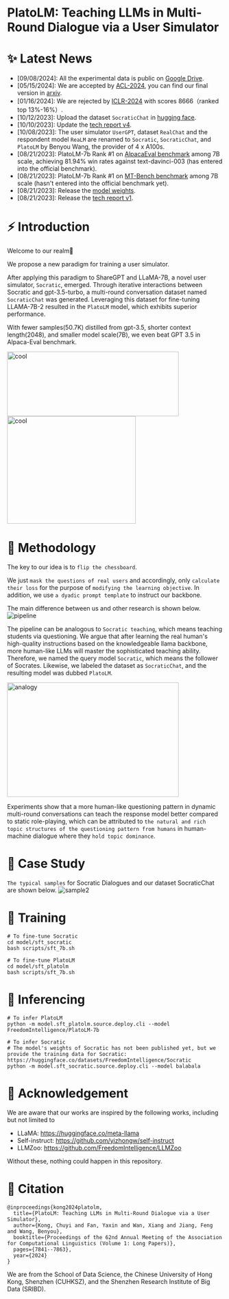 # PlatoLM: Teaching LLMs in Multi-Round Dialogue via a User Simulator
# ✨ Latest News
- [09/08/2024]: All the experimental data is public on [Google Drive](https://drive.google.com/file/d/1wqRqJlx_J4I17Xy8gQwpAG7aILfiyTw2/view?usp=sharing). 
- [05/15/2024]: We are accepted by [ACL-2024](https://2024.aclweb.org/program/main_conference_papers/), you can find our final version in [arxiv](https://arxiv.org/abs/2308.11534v6).
- [01/16/2024]: We are rejected by [ICLR-2024](https://openreview.net/forum?id=9nddtu94uX) with scores 8666（ranked top 13%-16%）.
- [10/12/2023]: Upload the dataset `SocraticChat` in [hugging face](https://huggingface.co/datasets/FreedomIntelligence/SocraticChat).
- [10/10/2023]: Update the [tech report v4](https://arxiv.org/abs/2308.11534v4).
- [10/08/2023]: The user simulator `UserGPT`, dataset `RealChat` and the respondent model `ReaLM` are renamed to `Socratic`, `SocraticChat`, and `PlatoLM` by Benyou Wang, the provider of 4 x A100s.
- [08/21/2023]: PlatoLM-7b Rank #1 on [AlpacaEval benchmark](https://tatsu-lab.github.io/alpaca_eval/) among 7B scale, achieving 81.94% win rates against text-davinci-003 (has entered into the official benchmark).
- [08/21/2023]: PlatoLM-7b Rank #1 on [MT-Bench benchmark](https://huggingface.co/spaces/lmsys/chatbot-arena-leaderboard) among 7B scale (hasn't entered into the official benchmark yet).
- [08/21/2023]: Release the [model weights](https://huggingface.co/FreedomIntelligence/PlatoLM-7b/tree/main).
- [08/21/2023]: Release the [tech report v1](https://arxiv.org/abs/2308.11534).

# ⚡ Introduction

Welcome to our realm🤗

We propose a new paradigm for training a user simulator.

After applying this paradigm to ShareGPT and LLaMA-7B, a novel user simulator, `Socratic`, emerged. Through iterative interactions between Socratic and gpt-3.5-turbo, a multi-round conversation dataset named `SocraticChat` was generated. Leveraging this dataset for fine-tuning LLAMA-7B-2 resulted in the `PlatoLM` model, which exhibits superior performance. 

With fewer samples(50.7K) distilled from gpt-3.5, shorter context length(2048), and smaller model scale(7B), we even beat GPT 3.5 in Alpaca-Eval benchmark.

<img src="https://github.com/FreedomIntelligence/PlatoLM/assets/73695787/b314a609-dfc6-4d6a-9795-3bf492f84c0c.png" width="400" height="150" alt="cool">


<img src="https://github.com/FreedomIntelligence/PlatoLM/assets/73695787/51141cbc-046a-4a55-b937-254e1155c06b.png" width="300" height="250" alt="cool">


# 📖 Methodology

The key to our idea is to `flip the chessboard`.

We just `mask the questions of real users` and accordingly, only `calculate their loss` for the purpose of `modifying the learning objective`.
In addition, we use `a dyadic prompt template` to instruct our backbone.

The main difference between us and other research is shown below.
![pipeline](https://github.com/FreedomIntelligence/PlatoLM/assets/73695787/ecd6156e-4125-4e3b-93a3-b9955cb740ce)

The pipeline can be analogous to `Socratic teaching`, which means teaching students via questioning. We argue that after learning the real human's high-quality instructions based on the knowledgeable llama backbone, more human-like LLMs will master the sophisticated teaching ability.
Therefore, we named the query model `Socratic`, which means the follower of Socrates.  Likewise, we labeled the dataset as `SocraticChat`, and the resulting model was dubbed `PlatoLM`.

<img src="https://github.com/FreedomIntelligence/PlatoLM/assets/73695787/5c60df0a-93a3-44bd-a6b3-fa4e2e73ad96.png" width="400" height="266" alt="analogy">

Experiments show that a more human-like questioning pattern in dynamic multi-round conversations can teach the response model better compared to static role-playing, which can be attributed to `the natural and rich topic structures of the questioning pattern from humans` in human-machine dialogue where they `hold topic dominance`. 

# 📄 Case Study

`The typical samples` for Socratic Dialogues and our dataset SocraticChat are shown below.
![sample2](https://github.com/FreedomIntelligence/PlatoLM/assets/73695787/22e3754d-a28c-4cf3-a7fb-517afa6ec41a)



# 🚀 Training

```shell
# To fine-tune Socratic
cd model/sft_socratic
bash scripts/sft_7b.sh 

# To fine-tune PlatoLM
cd model/sft_platolm
bash scripts/sft_7b.sh 
```

# 🧐 Inferencing

```shell
# To infer PlatoLM
python -m model.sft_platolm.source.deploy.cli --model FreedomIntelligence/PlatoLM-7b

# To infer Socratic
# The model's weights of Socratic has not been published yet, but we provide the training data for Socratic: https://huggingface.co/datasets/FreedomIntelligence/Socratic
python -m model.sft_socratic.source.deploy.cli --model balabala
```

# 🎉 Acknowledgement

We are aware that our works are inspired by the following works, including but not limited to

- LLaMA: https://huggingface.co/meta-llama
- Self-instruct: https://github.com/yizhongw/self-instruct
- LLMZoo: https://github.com/FreedomIntelligence/LLMZoo

Without these, nothing could happen in this repository.

# 💭 Citation

```
@inproceedings{kong2024platolm,
  title={PlatoLM: Teaching LLMs in Multi-Round Dialogue via a User Simulator},
  author={Kong, Chuyi and Fan, Yaxin and Wan, Xiang and Jiang, Feng and Wang, Benyou},
  booktitle={Proceedings of the 62nd Annual Meeting of the Association for Computational Linguistics (Volume 1: Long Papers)},
  pages={7841--7863},
  year={2024}
}
```

We are from the School of Data Science, the Chinese University of Hong Kong, Shenzhen (CUHKSZ), and the Shenzhen Research Institute of Big Data (SRIBD).
